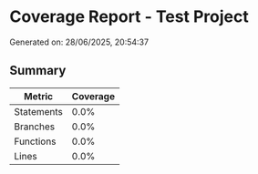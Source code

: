 # Coverage Report - Test Project

Generated on: 28/06/2025, 20:54:37

## Summary

| Metric | Coverage |
|--------|----------|
| Statements | 0.0% |
| Branches | 0.0% |
| Functions | 0.0% |
| Lines | 0.0% |
